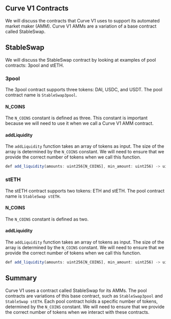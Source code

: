 ## Curve V1 Contracts

We will discuss the contracts that Curve V1 uses to support its automated market maker (AMM).  Curve V1 AMMs are a variation of a base contract called StableSwap. 

## StableSwap

We will discuss the StableSwap contract by looking at examples of pool contracts: 3pool and stETH.  

### 3pool

The 3pool contract supports three tokens: DAI, USDC, and USDT. The pool contract name is `StableSwap3pool`.

#### N_COINS

The `N_COINS` constant is defined as three. This constant is important because we will need to use it when we call a Curve V1 AMM contract.

#### addLiquidity

The `addLiquidity` function takes an array of tokens as input. The size of the array is determined by the `N_COINS` constant.  We will need to ensure that we provide the correct number of tokens when we call this function.


```javascript
def add_liquidity(amounts: uint256[N_COINS], min_amount: uint256) -> uint256:
```

### stETH

The stETH contract supports two tokens: ETH and stETH. The pool contract name is `StableSwap stETH`.

#### N_COINS

The `N_COINS` constant is defined as two. 

#### addLiquidity

The `addLiquidity` function takes an array of tokens as input. The size of the array is determined by the `N_COINS` constant.  We will need to ensure that we provide the correct number of tokens when we call this function.


```javascript
def add_liquidity(amounts: uint256[N_COINS], min_amount: uint256) -> uint256:
```


## Summary

Curve V1 uses a contract called StableSwap for its AMMs. The pool contracts are variations of this base contract, such as `StableSwap3pool` and `StableSwap stETH`. Each pool contract holds a specific number of tokens, determined by the `N_COINS` constant. We will need to ensure that we provide the correct number of tokens when we interact with these contracts. 
